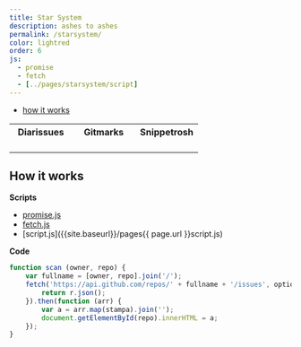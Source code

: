 ```yaml
---
title: Star System
description: ashes to ashes
permalink: /starsystem/
color: lightred
order: 6
js:
  - promise
  - fetch
  - [../pages/starsystem/script]
---
```

<style>
span.language {
	display: inline-block;
	width: 10px;
	height: 10px;
	border-radius: 50%;
}
table.triplet td {
	width: 33%;
	vertical-align: top;
}
</style>
- [how it works](#how_it_works)

<div id="issue"></div>

<table class="triplet" id="list">
	<tr>
		<th>
			Diarissues
		</th>
		<th>
			Gitmarks
		</th>
		<th>
			Snippetrosh
		</th>
	</tr>
	<tr>
		<td>
			<ol id="diarissues"></ol>
		</td>
		<td>
			<ol id="gitmarks"></ol>
		</td>
		<td>
			<ol id="snippetrosh"></ol>
		</td>
	</tr>
</table>

<h2 id="how_it_works">How it works</h2>

**Scripts**

- [promise.js]({{site.baseurl}}/js/promise.js)
- [fetch.js]({{site.baseurl}}/js/fetch.js)
- [script.js]({{site.baseurl}}/pages{{ page.url }}script.js)

**Code**

```js
function scan (owner, repo) {
	var fullname = [owner, repo].join('/');
	fetch('https://api.github.com/repos/' + fullname + '/issues', options).then(function (r) {
		return r.json();
	}).then(function (arr) {
		var a = arr.map(stampa).join('');
		document.getElementById(repo).innerHTML = a;
	});
}
```
